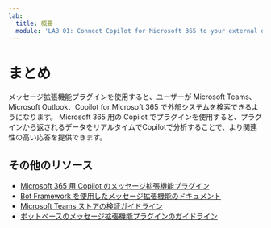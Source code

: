 ```yaml
---
lab:
  title: 概要
  module: 'LAB 01: Connect Copilot for Microsoft 365 to your external data in real-time with message extension plugins built with .NET and Visual Studio'
---
```


# まとめ

メッセージ拡張機能プラグインを使用すると、ユーザーが Microsoft Teams、Microsoft Outlook、Copilot for Microsoft 365 で外部システムを検索できるようになります。 Microsoft 365 用の Copilot でプラグインを使用すると、プラグインから返されるデータをリアルタイムでCopilotで分析することで、より関連性の高い応答を提供できます。

## その他のリソース

- [Microsoft 365 用 Copilot のメッセージ拡張機能プラグイン](/microsoft-365-copilot/extensibility/overview-message-extension-bot)
- [Bot Framework を使用したメッセージ拡張機能のドキュメント](/microsoftteams/platform/messaging-extensions/build-bot-based-message-extension?tabs=search-commands)
- [Microsoft Teams ストアの検証ガイドライン](/microsoftteams/platform/concepts/deploy-and-publish/appsource/prepare/teams-store-validation-guidelines#teams-apps-extensible-as-plugin-for-microsoft-copilot-for-microsoft-365)
- [ボットベースのメッセージ拡張機能プラグインのガイドライン](/microsoftteams/platform/messaging-extensions/high-quality-message-extension?tabs=tasks)
